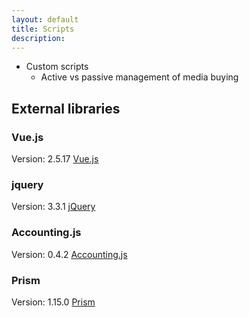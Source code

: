 ```yaml
---
layout: default
title: Scripts
description:
---
```


* Custom scripts
  * Active vs passive management of media buying


## External libraries

### Vue.js

Version: 2.5.17
[Vue.js](https://vuejs.org/)

### jquery

Version: 3.3.1
[jQuery](https://jquery.com/)

### Accounting.js

Version: 0.4.2
[Accounting.js](http://openexchangerates.github.io/accounting.js/)

### Prism

Version: 1.15.0
[Prism](https://prismjs.com/)
